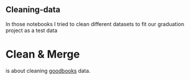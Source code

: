 ## Cleaning-data

In those notebooks I tried to clean different datasets to fit our graduation project as a test data


# Clean & Merge 
is about cleaning [goodbooks](https://www.kaggle.com/zygmunt/goodbooks-10k?select=book_tags.csv) data.
